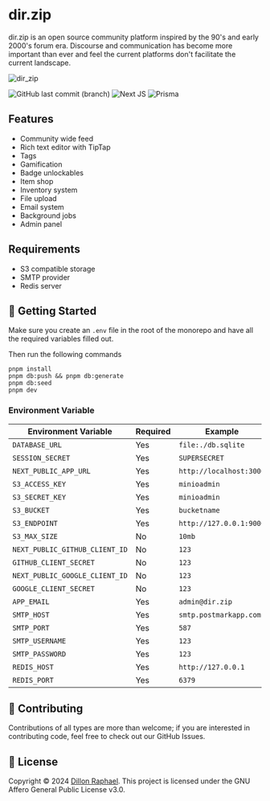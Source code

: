 
# dir.zip

dir.zip is an open source community platform inspired by the 90's and early 2000's forum era. Discourse and communication has become more important than ever and feel the current platforms don't facilitate the current landscape.

![dir_zip](https://github.com/dir-zip/community/assets/3496193/fce16ca9-10fb-4d16-95d2-d741a604f7b0)


![GitHub last commit (branch)](https://img.shields.io/github/last-commit/dir-zip/community/main)
![Next JS](https://img.shields.io/badge/Next-black?style=for-the-badge&logo=next.js&logoColor=white)
![Prisma](https://img.shields.io/badge/Prisma-3982CE?style=for-the-badge&logo=Prisma&logoColor=white)

## Features
- Community wide feed
- Rich text editor with TipTap
- Tags
- Gamification
- Badge unlockables
- Item shop
- Inventory system
- File upload
- Email system
- Background jobs
- Admin panel

## Requirements
- S3 compatible storage
- SMTP provider
- Redis server

## 👋 Getting Started

Make sure you create an `.env` file in the root of the monorepo and have all the required variables filled out.

Then run the following commands
```
pnpm install
pnpm db:push && pnpm db:generate
pnpm db:seed
pnpm dev
```

### Environment Variable
| Environment Variable | Required | Example |
| ---- | ---- | ---- |
| `DATABASE_URL` | Yes | `file:./db.sqlite` |
| `SESSION_SECRET` | Yes | `SUPERSECRET` |
| `NEXT_PUBLIC_APP_URL` | Yes | `http://localhost:3000` |
| `S3_ACCESS_KEY` | Yes | `minioadmin` |
| `S3_SECRET_KEY` | Yes | `minioadmin` |
| `S3_BUCKET` | Yes | `bucketname` |
| `S3_ENDPOINT` | Yes | `http://127.0.0.1:9000` |
| `S3_MAX_SIZE` | No | `10mb` |
| `NEXT_PUBLIC_GITHUB_CLIENT_ID` | No | `123` |
| `GITHUB_CLIENT_SECRET` | No | `123` |
| `NEXT_PUBLIC_GOOGLE_CLIENT_ID` | No | `123` |
| `GOOGLE_CLIENT_SECRET` | No | `123` |
| `APP_EMAIL` | Yes | `admin@dir.zip` |
| `SMTP_HOST` | Yes | `smtp.postmarkapp.com` |
| `SMTP_PORT` | Yes | `587` |
| `SMTP_USERNAME` | Yes | `123` |
| `SMTP_PASSWORD` | Yes | `123` |
| `REDIS_HOST` | Yes | `http://127.0.0.1` |
| `REDIS_PORT` | Yes | `6379` |

## 🤝 Contributing

Contributions of all types are more than welcome; if you are interested in contributing code, feel free to check out our GitHub Issues.

## 📝 License

Copyright © 2024 [Dillon Raphael](https://twitter.com/dillonraphael).
This project is licensed under the GNU Affero General Public License v3.0.
